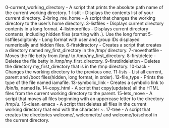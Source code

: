 0-current_working_directory - A script that prints the absolute path name of the current working directory.
1-listit - Displays the contents list of your current directory.
2-bring_me_home - A script that changes the working directory to the user’s home directory.
3-listfiles - Displays current directory contents in a long format.
4-listmorefiles - Displays current directory contents, including hidden files (starting with .). Use the long format
5-listfilesdigitonly - Long format with user and group IDs displayed numerically and hidden files.
6-firstdirectory - Creates a script that creates a directory named my_first_directory in the /tmp/ directory.
7-movethatfile - Moves the file betty from /tmp/ to /tmp/my_first_directory.
8-firstdelete - Deletes the file betty in /tmp/my_first_directory.
9-firstdirdeletion - Deletes the directory my_first_directory that is in the /tmp directory.
10-back - Changes the working directory to the previous one.
11-lists - List all current, parent and /boot files(hidden, long format, in order).
12-file_type - Prints the type of the file named iamafile.
13-symbolic_link - Creates a symbolic link to /bin/ls, named __ls__.
14-copy_html - A script that copy(updates) all the HTML files from the current working directory to the parent.
15-lets_move - A script that moves all files beginning with an uppercase letter to the directory /tmp/u.
16-clean_emacs - A script that deletes all files in the current working directory that end with the character ~.
17-tree - A script that creates the directories welcome/, welcome/to/ and welcome/to/school in the current directory.
